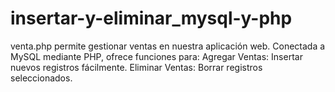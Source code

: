 # insertar-y-eliminar_mysql-y-php
venta.php permite gestionar ventas en nuestra aplicación web. Conectada a MySQL mediante PHP, ofrece funciones para:  Agregar Ventas: Insertar nuevos registros fácilmente. Eliminar Ventas: Borrar registros seleccionados.
